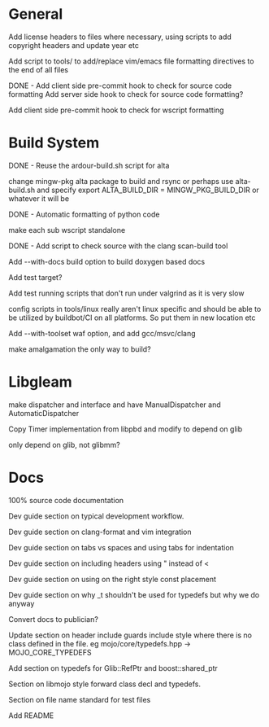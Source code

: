 # General

Add license headers to files where necessary, using scripts to add
copyright headers and update year etc

Add script to tools/ to add/replace vim/emacs file formatting directives
to the end of all files

DONE - Add client side pre-commit hook to check for source code formatting
Add server side hook to check for source code formatting?

Add client side pre-commit hook to check for wscript formatting

# Build System

DONE - Reuse the ardour-build.sh script for alta

change mingw-pkg alta package to build and rsync or perhaps use alta-build.sh
and specify export ALTA_BUILD_DIR = MINGW_PKG_BUILD_DIR or whatever it will be

DONE - Automatic formatting of python code

make each sub wscript standalone

DONE - Add script to check source with the clang scan-build tool

Add --with-docs build option to build doxygen based docs

Add test target?

Add test running scripts that don't run under valgrind as it is very slow

config scripts in tools/linux really aren't linux specific and should be able
to be utilized by buildbot/CI on all platforms. So put them in new location etc

Add --with-toolset waf option, and add gcc/msvc/clang

make amalgamation the only way to build?

# Libgleam

make dispatcher and interface and have ManualDispatcher and AutomaticDispatcher

Copy Timer implementation from libpbd and modify to depend on glib

only depend on glib, not glibmm?

# Docs

100% source code documentation

Dev guide section on typical development workflow.

Dev guide section on clang-format and vim integration

Dev guide section on tabs vs spaces and using tabs for indentation

Dev guide section on including headers using " instead of <

Dev guide section on using on the right style const placement

Dev guide section on why _t shouldn't be used for typedefs but why we do anyway

Convert docs to publician?

Update section on header include guards include style where there is no class
defined in the file. eg mojo/core/typedefs.hpp -> MOJO_CORE_TYPEDEFS

Add section on typedefs for Glib::RefPtr and boost::shared_ptr

Section on libmojo style forward class decl and typedefs.

Section on file name standard for test files

Add README
